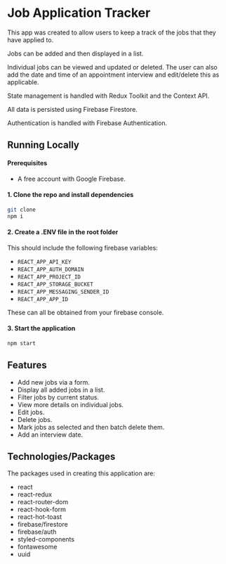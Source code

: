 # Job Application Tracker

This app was created to allow users to keep a track of the jobs that they have applied to.

Jobs can be added and then displayed in a list.

Individual jobs can be viewed and updated or deleted. The user can also add the date and time of an appointment interview and edit/delete this as applicable.

State management is handled with Redux Toolkit and the Context API.

All data is persisted using Firebase Firestore.

Authentication is handled with Firebase Authentication.

## Running Locally

#### Prerequisites

- A free account with Google Firebase.

#### 1. Clone the repo and install dependencies

```bash
git clone
npm i
```

#### 2. Create a .ENV file in the root folder

This should include the following firebase variables:

- `REACT_APP_API_KEY`
- `REACT_APP_AUTH_DOMAIN`
- `REACT_APP_PROJECT_ID`
- `REACT_APP_STORAGE_BUCKET`
- `REACT_APP_MESSAGING_SENDER_ID`
- `REACT_APP_APP_ID`

These can all be obtained from your firebase console.

#### 3. Start the application

```bash
npm start
```

## Features

- Add new jobs via a form.
- Display all added jobs in a list.
- Filter jobs by current status.
- View more details on individual jobs.
- Edit jobs.
- Delete jobs.
- Mark jobs as selected and then batch delete them.
- Add an interview date.

## Technologies/Packages

The packages used in creating this application are:

- react
- react-redux
- react-router-dom
- react-hook-form
- react-hot-toast
- firebase/firestore
- firebase/auth
- styled-components
- fontawesome
- uuid
